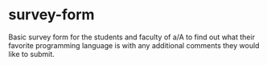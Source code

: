 # survey-form
Basic survey form for the students and faculty of a/A to find out what their favorite programming language is with any additional comments they would like to submit.
